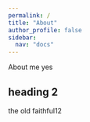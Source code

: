 ```yaml
---
permalink: /
title: "About"
author_profile: false
sidebar:
  nav: "docs"
---
```


About me yes

## heading 2

the old faithful12
